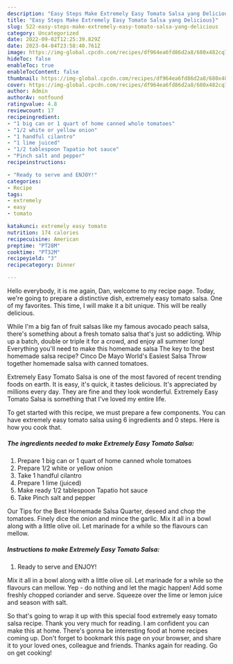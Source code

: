 ```yaml
---
description: "Easy Steps Make Extremely Easy Tomato Salsa yang Delicious}"
title: "Easy Steps Make Extremely Easy Tomato Salsa yang Delicious}"
slug: 522-easy-steps-make-extremely-easy-tomato-salsa-yang-delicious
category: Uncategorized
date: 2022-09-02T12:25:39.829Z
date: 2023-04-04T23:58:40.761Z
image: https://img-global.cpcdn.com/recipes/df964ea6fd86d2a8/680x482cq70/extremely-easy-tomato-salsa-recipe-main-photo.jpg
hideToc: false
enableToc: true
enableTocContent: false
thumbnail: https://img-global.cpcdn.com/recipes/df964ea6fd86d2a8/680x482cq70/extremely-easy-tomato-salsa-recipe-main-photo.jpg
cover: https://img-global.cpcdn.com/recipes/df964ea6fd86d2a8/680x482cq70/extremely-easy-tomato-salsa-recipe-main-photo.jpg
author: Admin
authorAv: notfound
ratingvalue: 4.8
reviewcount: 17
recipeingredient:
- "1 big can or 1 quart of home canned whole tomatoes"
- "1/2 white or yellow onion"
- "1 handful cilantro"
- "1 lime juiced"
- "1/2 tablespoon Tapatio hot sauce"
- "Pinch salt and pepper"
recipeinstructions:

- "Ready to serve and ENJOY!"
categories:
- Recipe
tags:
- extremely
- easy
- tomato

katakunci: extremely easy tomato 
nutrition: 174 calories
recipecuisine: American
preptime: "PT28M"
cooktime: "PT32M"
recipeyield: "3"
recipecategory: Dinner

---
```



Hello everybody, it is me again, Dan, welcome to my recipe page. Today, we're going to prepare a distinctive dish, extremely easy tomato salsa. One of my favorites. This time, I will make it a bit unique. This will be really delicious.

While I&#39;m a big fan of fruit salsas like my famous avocado peach salsa, there&#39;s something about a fresh tomato salsa that&#39;s just so addicting. Whip up a batch, double or triple it for a crowd, and enjoy all summer long! Everything you&#39;ll need to make this homemade salsa The key to the best homemade salsa recipe? Cinco De Mayo World&#39;s Easiest Salsa Throw together homemade salsa with canned tomatoes.

Extremely Easy Tomato Salsa is one of the most favored of recent trending foods on earth. It is easy, it's quick, it tastes delicious. It's appreciated by millions every day. They are fine and they look wonderful. Extremely Easy Tomato Salsa is something that I've loved my entire life.


To get started with this recipe, we must prepare a few components. You can have extremely easy tomato salsa using 6 ingredients and 0 steps. Here is how you cook that.

<!--inarticleads1-->

##### The ingredients needed to make Extremely Easy Tomato Salsa:

1. Prepare 1 big can or 1 quart of home canned whole tomatoes
1. Prepare 1/2 white or yellow onion
1. Take 1 handful cilantro
1. Prepare 1 lime (juiced)
1. Make ready 1/2 tablespoon Tapatio hot sauce
1. Take Pinch salt and pepper


Our Tips for the Best Homemade Salsa Quarter, deseed and chop the tomatoes. Finely dice the onion and mince the garlic. Mix it all in a bowl along with a little olive oil. Let marinade for a while so the flavours can mellow. 

<!--inarticleads2-->

##### Instructions to make Extremely Easy Tomato Salsa:


1. Ready to serve and ENJOY!

Mix it all in a bowl along with a little olive oil. Let marinade for a while so the flavours can mellow. Yep - do nothing and let the magic happen! Add some freshly chopped coriander and serve. Squeeze over the lime or lemon juice and season with salt. 

So that's going to wrap it up with this special food extremely easy tomato salsa recipe. Thank you very much for reading. I am confident you can make this at home. There's gonna be interesting food at home recipes coming up. Don't forget to bookmark this page on your browser, and share it to your loved ones, colleague and friends. Thanks again for reading. Go on get cooking!
